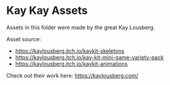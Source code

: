 # Kay Kay Assets
Assets in this folder were made by the great Kay Lousberg. 

Asset source:
- https://kaylousberg.itch.io/kaykit-skeletons
- https://kaylousberg.itch.io/kay-kit-mini-game-variety-pack
- https://kaylousberg.itch.io/kaykit-animations

Check out their work here:
https://kaylousberg.com/